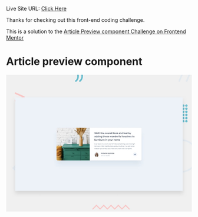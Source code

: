 Live Site URL: [Click Here](https://kimodev1990.github.io/article-card-preview/)

Thanks for checking out this front-end coding challenge.

This is a solution to the [Article Preview component Challenge on Frontend Mentor](https://www.frontendmentor.io/challenges/article-preview-component-dYBN_pYFT)

# Article preview component

![Design preview for the Article preview component coding challenge](./design/desktop-preview.jpg)
